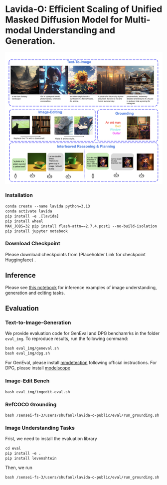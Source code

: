 
# Lavida-O: Efficient Scaling of Unified Masked Diffusion Model for Multi-modal Understanding and Generation.


![Model Architecture](assets/teaser.png)

### Installation

```
conda create --name lavida python=3.13
conda activate lavida
pip install -e .[lavida]
pip install wheel
MAX_JOBS=32 pip install flash-attn==2.7.4.post1 --no-build-isolation
pip install jupyter notebook
```

### Download Checkpoint

Please download checkpoints from (Placeholder Link for checkpoint Huggingface) . 



## Inference
Please see [this notebook](Demo.ipynb) for inference examples of image understanding, generation and editing tasks.


## Evaluation

### Text-to-Image-Generation

We provide evaluation code for GenEval and DPG benchamrks in the folder `eval_img`. To reproduce results, run the following command:

```
bash eval_img/geneval.sh
bash eval_img/dpg.sh
```

For GenEval, please install [mmdetection](https://github.com/open-mmlab/mmdetection) following official instructions. For DPG, please install [modelscope](https://github.com/modelscope/modelscope)


### Image-Edit Bench

```
bash eval_img/imgedit-eval.sh
```

### RefCOCO Grounding

```
bash /sensei-fs-3/users/shufanl/lavida-o-public/eval/run_grounding.sh
```

### Image Understanding Tasks 

Frist, we need to install the evaluation library
```
cd eval
pip install -e .
pip install levenshtein
```

Then, we run
```
bash /sensei-fs-3/users/shufanl/lavida-o-public/eval/run_grounding.sh
```
